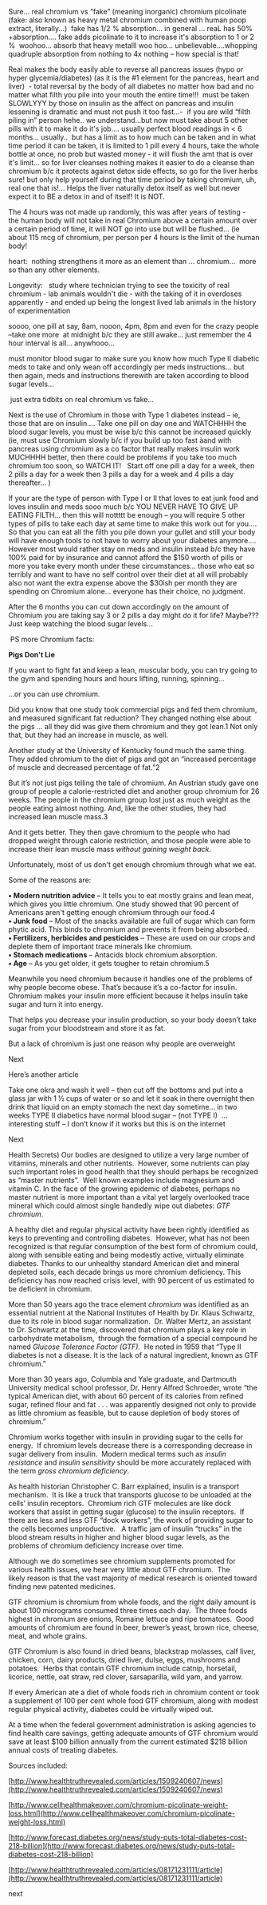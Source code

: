Sure... real chromium vs “fake” (meaning inorganic) chromium picolinate (fake: also known as heavy metal chromium combined with human poop extract, literally...)  fake has 1/2 % absorption... in general ... reaL has 50% +absorption.... fake adds picolinate to it to increase it's absorption to 1 or 2 %  woohoo... absorb that heavy metalll woo hoo... unbelievable....whopping quadruple absorption from nothing to 4x nothing – how special is that!

Real makes the body easily able to reverse all pancreas issues (hypo or hyper glycemia/diabetes) (as it is the #1 element for the pancreas, heart and liver)  - total reversal by the body of all diabetes no matter how bad and no matter what filth you pile into your mouth the entire time!!!  must be taken SLOWLYYY by those on insulin as the affect on pancreas and insulin lessening is dramatic and must not push it too fast...-  if you are wild “filth piling in” person hehe.. we understand...but now must take about 5 other pills with it to make it do it's job.... usually perfect blood readings in < 6 months... usually..  but has a limit as to how much can be taken and in what time period it can be taken, it is limited to 1 pill every 4 hours, take the whole bottle at once, no prob but wasted money - it will flush the amt that is over it's limit... so for liver cleanses nothing makes it easier to do a cleanse than chromium b/c it protects against detox side effects, so go for the liver herbs sure! but only help yourself during that time period by taking chromium, uh, real one that is!... Helps the liver naturally detox itself as well but never expect it to BE a detox in and of itself! It is NOT.

The 4 hours was not made up randomly, this was after years of testing -  the human body will not take in real Chromium above a certain amount over a certain period of time, it will NOT go into use but will be flushed… (ie about 115 mcg of chromium, per person per 4 hours is the limit of the human body!

heart:  nothing strengthens it more as an element than ... chromium...  more so than any other elements.

Longevity:   study where technician trying to see the toxicity of real chromium - lab animals wouldn't die - with the taking of it in overdoses apparently - and ended up being the longest lived lab animals in the history of experimentation

soooo, one pill at say, 8am, nooon, 4pm, 8pm and even for the crazy people –take one more  at midnight b/c they are still awake… just remember the 4 hour interval is all... anywhooo...

must monitor blood sugar to make sure you know how much Type II diabetic meds to take and only wean off accordingly per meds instructions… but then again, meds and instructions therewith are taken according to blood sugar levels…

 just extra tidbits on real chromium vs fake…

Next is the use of Chromium in those with Type 1 diabetes instead – ie, those that are on insulin…. Take one pill on day one and WATCHHHH the blood sugar levels, you must be wise b/c this cannot be increased quickly (ie, must use Chromium slowly b/c if you build up too fast àand with pancreas using chromium as a co factor that really makes insulin work MUCHHHH better, then there could be problems if you take too much chromium too soon, so WATCH IT!   Start off one pill a day for a week, then 2 pills a day for a week then 3 pills a day for a week and 4 pills a day thereafter… )

If your are the type of person with Type I or II that loves to eat junk food and loves insulin and meds sooo much b/c YOU NEVER HAVE TO GIVE UP EATING FILTH… then this will nottttt be enough – you will require 5 other types of pills to take each day at same time to make this work out for you…. So that you can eat all the filth you pile down your gullet and still your body will have enough tools to not have to worry about your diabetes anymore…. However most would rather stay on meds and insulin instead b/c they have 100% paid for by insurance and cannot afford the $150 worth of pills or more you take every month under these circumstances… those who eat so terribly and want to have no self control over their diet at all will probably also not want the extra expense above the $30ish per month they are spending on Chromium alone… everyone has their choice, no judgment. 

  
After the 6 months you can cut down accordingly on the amount of Chromium you are taking say 3 or 2 pills a day might do it for life? Maybe??? Just keep watching the blood sugar levels…

  
 PS more Chromium facts:

**Pigs Don't Lie**

If you want to fight fat and keep a lean, muscular body, you can try going to the gym and spending hours and hours lifting, running, spinning…

…or you can use chromium.

Did you know that one study took commercial pigs and fed them chromium, and measured significant fat reduction? They changed nothing else about the pigs … all they did was give them chromium and they got lean.1 Not only that, but they had an increase in muscle, as well.

Another study at the University of Kentucky found much the same thing. They added chromium to the diet of pigs and got an “increased percentage of muscle and decreased percentage of fat.”2

But it’s not just pigs telling the tale of chromium. An Austrian study gave one group of people a calorie-restricted diet and another group chromium for 26 weeks. The people in the chromium group lost just as much weight as the people eating almost nothing. And, like the other studies, they had increased lean muscle mass.3

And it gets better. They then gave chromium to the people who had dropped weight through calorie restriction, and those people were able to increase their lean muscle mass _without gaining weight back_.

Unfortunately, most of us don't get enough chromium through what we eat.

Some of the reasons are:

**• Modern nutrition advice** – It tells you to eat mostly grains and lean meat, which gives you little chromium. One study showed that 90 percent of Americans aren't getting enough chromium through our food.4  
**• Junk food** – Most of the snacks available are full of sugar which can form phytic acid. This binds to chromium and prevents it from being absorbed.  
**• Fertilizers, herbicides and pesticides** – These are used on our crops and deplete them of important trace minerals like chromium.  
**• Stomach medications** – Antacids block chromium absorption.  
**• Age** – As you get older, it gets tougher to retain chromium.5

Meanwhile you need chromium because it handles one of the problems of why people become obese. That’s because it’s a co-factor for insulin. Chromium makes your insulin more efficient because it helps insulin take sugar and turn it into energy.

That helps you decrease your insulin production, so your body doesn’t take sugar from your bloodstream and store it as fat.

But a lack of chromium is just one reason why people are overweight

Next

Here’s another article

Take one okra and wash it well – then cut off the bottoms and put into a glass jar with 1 ½ cups of water or so and let it soak in there overnight then drink that liquid on an empty stomach the next day sometime… in two weeks TYPE II diabetics have normal blood sugar – (not TYPE I)  … interesting stuff – I don’t know if it works but this is on the internet

Next

Health Secrets) Our bodies are designed to utilize a very large number of vitamins, minerals and other nutrients.  However, some nutrients can play such important roles in good health that they should perhaps be recognized as “master nutrients”.  Well known examples include magnesium and vitamin C. In the face of the growing epidemic of diabetes, perhaps no master nutrient is more important than a vital yet largely overlooked trace mineral which could almost single handedly wipe out diabetes: _GTF chromium_.

A healthy diet and regular physical activity have been rightly identified as keys to preventing and controlling diabetes.  However, what has not been recognized is that regular consumption of the best form of chromium could, along with sensible eating and being modestly active, virtually eliminate diabetes. Thanks to our unhealthy standard American diet and mineral depleted soils, each decade brings us more chromium deficiency. This deficiency has now reached crisis level, with 90 percent of us estimated to be deficient in chromium.

More than 50 years ago the trace element _chromium_ was identified as an essential nutrient at the National Institutes of Health by Dr. Klaus Schwartz, due to its role in blood sugar normalization.  Dr. Walter Mertz, an assistant to Dr. Schwartz at the time, discovered that chromium plays a key role in carbohydrate metabolism,  through the formation of a special compound he named _Glucose Tolerance Factor (GTF)._  He noted in 1959 that “Type II diabetes is not a disease. It is the lack of a natural ingredient, known as GTF chromium.”

More than 30 years ago, Columbia and Yale graduate, and Dartmouth University medical school professor, Dr. Henry Alfred Schroeder, wrote “the typical American diet, with about 60 percent of its calories from refined sugar, refined flour and fat . . . was apparently designed not only to provide as little chromium as feasible, but to cause depletion of body stores of chromium.”

Chromium works together with insulin in providing sugar to the cells for energy.  If chromium levels decrease there is a corresponding decrease in sugar delivery from insulin.  Modern medical terms such as _insulin resistance_ and _insulin sensitivity_ should be more accurately replaced with the term _gross chromium deficiency_.

As health historian Christopher C. Barr explained, insulin is a transport mechanism.  It is like a truck that transports glucose to be unloaded at the cells’ insulin receptors.  Chromium rich GTF molecules are like dock workers that assist in getting sugar (glucose) to the insulin receptors.  If there are less and less GTF “dock workers”, the work of providing sugar to the cells becomes unproductive.   A traffic jam of insulin “trucks” in the blood stream results in higher and higher blood sugar levels, as the problems of chromium deficiency increase over time.

Although we do sometimes see chromium supplements promoted for various health issues, we hear very little about GTF chromium.  The likely reason is that the vast majority of medical research is oriented toward finding new patented medicines.

GTF chromium is chromium from whole foods, and the right daily amount is about 100 micrograms consumed three times each day.  The three foods highest in chromium are onions, Romaine lettuce and ripe tomatoes.  Good amounts of chromium are found in beer, brewer’s yeast, brown rice, cheese, meat, and whole grains.

GTF Chromium is also found in dried beans, blackstrap molasses, calf liver, chicken, corn, dairy products, dried liver, dulse, eggs, mushrooms and potatoes.  Herbs that contain GTF chromium include catnip, horsetail, licorice, nettle, oat straw, red clover, sarsaparilla, wild yam, and yarrow.

If every American ate a diet of whole foods rich in chromium content or took a supplement of 100 per cent whole food GTF chromium, along with modest regular physical activity, diabetes could be virtually wiped out.

At a time when the federal government administration is asking agencies to find health care savings, getting adequate amounts of GTF chromium would save at least $100 billion annually from the current estimated $218 billion annual costs of treating diabetes.

Sources included:

[http://www.healthtruthrevealed.com/articles/1509240607/news](http://www.healthtruthrevealed.com/articles/1509240607/news)

[http://www.cellhealthmakeover.com/chromium-picolinate-weight-loss.html](http://www.cellhealthmakeover.com/chromium-picolinate-weight-loss.html)

[http://www.forecast.diabetes.org/news/study-puts-total-diabetes-cost-218-billion](http://www.forecast.diabetes.org/news/study-puts-total-diabetes-cost-218-billion)

[http://www.healthtruthrevealed.com/articles/08171231111/article](http://www.healthtruthrevealed.com/articles/08171231111/article)

next